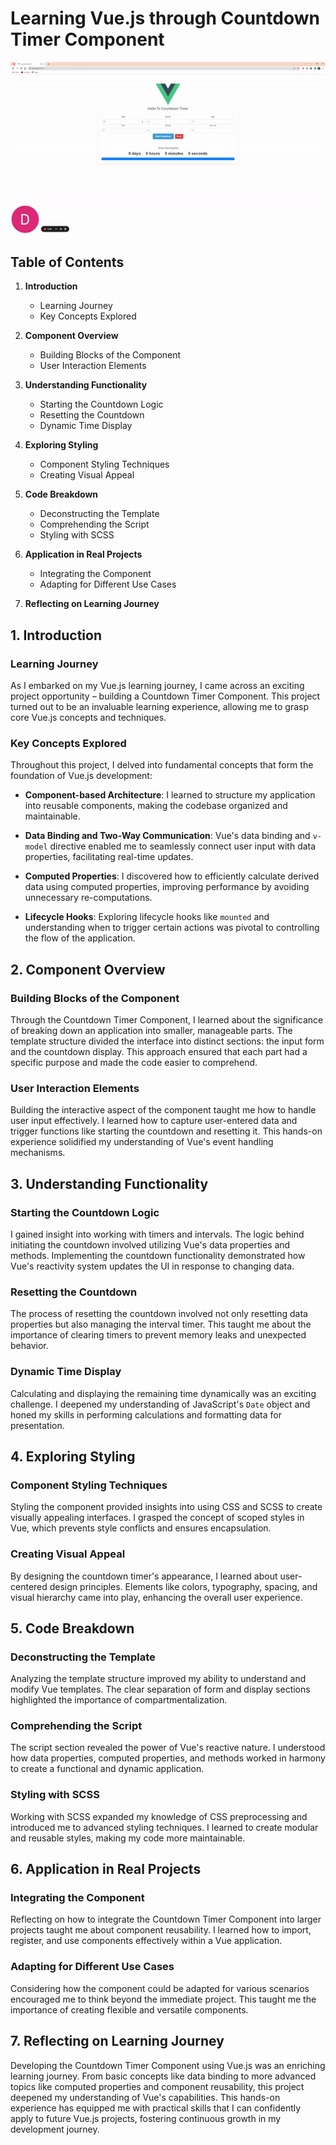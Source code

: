 # Learning Vue.js through Countdown Timer Component
 <p align="center"><img src="example.gif" /></p>

## Table of Contents

1. **Introduction**
   - Learning Journey
   - Key Concepts Explored

2. **Component Overview**
   - Building Blocks of the Component
   - User Interaction Elements

3. **Understanding Functionality**
   - Starting the Countdown Logic
   - Resetting the Countdown
   - Dynamic Time Display

4. **Exploring Styling**
   - Component Styling Techniques
   - Creating Visual Appeal

5. **Code Breakdown**
   - Deconstructing the Template
   - Comprehending the Script
   - Styling with SCSS

6. **Application in Real Projects**
   - Integrating the Component
   - Adapting for Different Use Cases

7. **Reflecting on Learning Journey**

## 1. Introduction

### Learning Journey

As I embarked on my Vue.js learning journey, I came across an exciting project opportunity – building a Countdown Timer Component. This project turned out to be an invaluable learning experience, allowing me to grasp core Vue.js concepts and techniques.

### Key Concepts Explored

Throughout this project, I delved into fundamental concepts that form the foundation of Vue.js development:

- **Component-based Architecture**: I learned to structure my application into reusable components, making the codebase organized and maintainable.

- **Data Binding and Two-Way Communication**: Vue's data binding and `v-model` directive enabled me to seamlessly connect user input with data properties, facilitating real-time updates.

- **Computed Properties**: I discovered how to efficiently calculate derived data using computed properties, improving performance by avoiding unnecessary re-computations.

- **Lifecycle Hooks**: Exploring lifecycle hooks like `mounted` and understanding when to trigger certain actions was pivotal to controlling the flow of the application.

## 2. Component Overview

### Building Blocks of the Component

Through the Countdown Timer Component, I learned about the significance of breaking down an application into smaller, manageable parts. The template structure divided the interface into distinct sections: the input form and the countdown display. This approach ensured that each part had a specific purpose and made the code easier to comprehend.

### User Interaction Elements

Building the interactive aspect of the component taught me how to handle user input effectively. I learned how to capture user-entered data and trigger functions like starting the countdown and resetting it. This hands-on experience solidified my understanding of Vue's event handling mechanisms.

## 3. Understanding Functionality

### Starting the Countdown Logic

I gained insight into working with timers and intervals. The logic behind initiating the countdown involved utilizing Vue's data properties and methods. Implementing the countdown functionality demonstrated how Vue's reactivity system updates the UI in response to changing data.

### Resetting the Countdown

The process of resetting the countdown involved not only resetting data properties but also managing the interval timer. This taught me about the importance of clearing timers to prevent memory leaks and unexpected behavior.

### Dynamic Time Display

Calculating and displaying the remaining time dynamically was an exciting challenge. I deepened my understanding of JavaScript's `Date` object and honed my skills in performing calculations and formatting data for presentation.

## 4. Exploring Styling

### Component Styling Techniques

Styling the component provided insights into using CSS and SCSS to create visually appealing interfaces. I grasped the concept of scoped styles in Vue, which prevents style conflicts and ensures encapsulation.

### Creating Visual Appeal

By designing the countdown timer's appearance, I learned about user-centered design principles. Elements like colors, typography, spacing, and visual hierarchy came into play, enhancing the overall user experience.

## 5. Code Breakdown

### Deconstructing the Template

Analyzing the template structure improved my ability to understand and modify Vue templates. The clear separation of form and display sections highlighted the importance of compartmentalization.

### Comprehending the Script

The script section revealed the power of Vue's reactive nature. I understood how data properties, computed properties, and methods worked in harmony to create a functional and dynamic application.

### Styling with SCSS

Working with SCSS expanded my knowledge of CSS preprocessing and introduced me to advanced styling techniques. I learned to create modular and reusable styles, making my code more maintainable.

## 6. Application in Real Projects

### Integrating the Component

Reflecting on how to integrate the Countdown Timer Component into larger projects taught me about component reusability. I learned how to import, register, and use components effectively within a Vue application.

### Adapting for Different Use Cases

Considering how the component could be adapted for various scenarios encouraged me to think beyond the immediate project. This taught me the importance of creating flexible and versatile components.

## 7. Reflecting on Learning Journey

Developing the Countdown Timer Component using Vue.js was an enriching learning journey. From basic concepts like data binding to more advanced topics like computed properties and component reusability, this project deepened my understanding of Vue's capabilities. This hands-on experience has equipped me with practical skills that I can confidently apply to future Vue.js projects, fostering continuous growth in my development journey.
